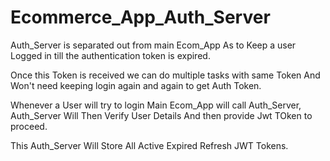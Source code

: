 # Ecommerce_App_Auth_Server
Auth_Server is separated out from main Ecom_App
As to Keep a user Logged in till the authentication token is expired.

Once this Token is received we can do multiple tasks with same Token
And Won't need keeping login again and again to get Auth Token.

Whenever a User will try to login Main Ecom_App will call Auth_Server,
Auth_Server Will Then Verify User Details And then provide Jwt TOken to proceed.

This Auth_Server Will Store All Active Expired Refresh JWT Tokens.
